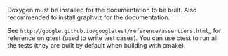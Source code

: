 Doxygen must be installed for the documentation to be built. Also recommended to install graphviz for the documentation.

See `http://google.github.io/googletest/reference/assertions.html`_ for reference on gtest (used to write test cases).
You can use ctest to run all the tests (they are built by default when building with cmake).